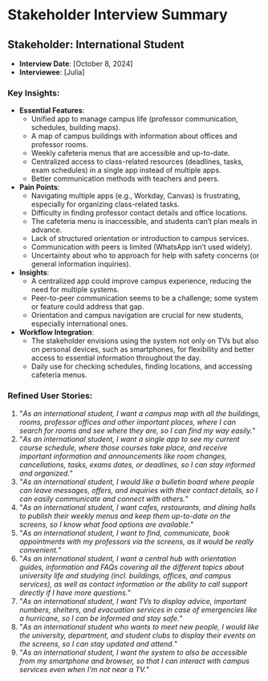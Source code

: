 # Stakeholder Interview Summary
## Stakeholder: International Student
- **Interview Date**: [October 8, 2024]
- **Interviewee**: [Julia]
### Key Insights:
- **Essential Features**:
  - Unified app to manage campus life (professor communication, schedules, building maps).
  - A map of campus buildings with information about offices and professor rooms.
  - Weekly cafeteria menus that are accessible and up-to-date.
  - Centralized access to class-related resources (deadlines, tasks, exam schedules) in a single app instead of multiple apps.
  - Better communication methods with teachers and peers.
- **Pain Points**:
  - Navigating multiple apps (e.g., Workday, Canvas) is frustrating, especially for organizing class-related tasks.
  - Difficulty in finding professor contact details and office locations.
  - The cafeteria menu is inaccessible, and students can’t plan meals in advance.
  - Lack of structured orientation or introduction to campus services.
  - Communication with peers is limited (WhatsApp isn’t used widely).
  - Uncertainty about who to approach for help with safety concerns (or general information inquiries).
- **Insights**:
  - A centralized app could improve campus experience, reducing the need for multiple systems.
  - Peer-to-peer communication seems to be a challenge; some system or feature could address that gap.
  - Orientation and campus navigation are crucial for new students, especially international ones.
- **Workflow Integration**:
  - The stakeholder envisions using the system not only on TVs but also on personal devices, such as smartphones, for flexibility and better access to essential information throughout the day.
  - Daily use for checking schedules, finding locations, and accessing cafeteria menus.

### Refined User Stories:

1. "*As an international student, I want a campus map with all the buildings, rooms, professor offices and other important places, where I can search for rooms and see where they are, so I can find my way easily.*"
2. "*As an international student, I want a single app to see my current course schedule, where those courses take place, and receive important information and announcements like room changes, cancellations, tasks, exams dates, or deadlines, so I can stay informed and organized.*"
3. "*As an international student, I would like a bulletin board where people can leave messages, offers, and inquiries with their contact details, so I can easily communicate and connect with others.*"
4. "*As an international student, I want cafes, restaurants, and dining halls to publish their weekly menus and keep them up-to-date on the screens, so I know what food options are available.*"
5. "*As an international student, I want to find, communicate, book appointments with my professors via the screens, as it would be really convenient.*"
6. "*As an international student, I want a central hub with orientation guides, information and FAQs covering all the different topics about university life and studying (incl. buildings, offices, and campus services), as well as contact information or the ability to call support directly if I have more questions.*"
7. "*As an international student, I want TVs to display advice, important numbers, shelters, and evacuation services in case of emergencies like a hurricane, so I can be informed and stay safe.*"
8. "*As an international student who wants to meet new people, I would like the university, department, and student clubs to display their events on the screens, so I can stay updated and attend.*"
9. "*As an international student, I want the system to also be accessible from my smartphone and browser, so that I can interact with campus services even when I’m not near a TV.*"
